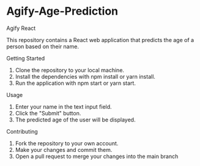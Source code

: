 # Agify-Age-Prediction

Agify React

This repository contains a React web application that predicts the age of a person based on their name.

Getting Started

1. Clone the repository to your local machine.
2. Install the dependencies with npm install or yarn install.
3. Run the application with npm start or yarn start.

Usage

1. Enter your name in the text input field.
2. Click the "Submit" button.
3. The predicted age of the user will be displayed.

Contributing

1. Fork the repository to your own account.
2. Make your changes and commit them.
3. Open a pull request to merge your changes into the main branch